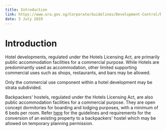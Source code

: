 ```yaml
---
title: Introduction
link: https://www.ura.gov.sg/Corporate/Guidelines/Development-Control/Non-Residential/Hotel/Introduction
date: 5 July 2019
---
```


# Introduction

Hotel developments, regulated under the Hotels Licensing Act, are primarily public accommodation facilities for a commercial purpose. While Hotels are predominantly used as accommodation, other limited supporting commercial uses such as shops, restaurants, and bars may be allowed.

Only the commercial use component within a hotel development may be strata subdivided.

Backpackers' hostels, regulated under the Hotels Licensing Act, are also public accommodation facilities for a commercial purpose. They are open concept dormitories for boarding and lodging purposes, with a minimum of 6 beds per room. Refer [here](https://www.ura.gov.sg/Corporate/Property/Business/Change-Use-of-Property-for-Business/Assessment-Criteria) for the guidelines and requirements for the conversion of an existing property to a backpackers' hostel which may be allowed on temporary planning permission.
